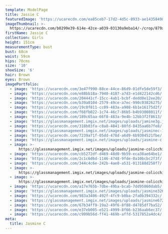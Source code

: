 ```yaml
---
template: ModelPage
title: Jassie C
featuredImage: 'https://ucarecdn.com/ea85ceb7-17d2-4d5c-8933-ae1435849858/'
imageThumbnail: >-
  https://ucarecdn.com/b0299e39-614e-42ce-a039-03130a9eba14/-/crop/879x1222/270,179/-/preview/
firstName: Jassie C
collection: Girls
height: 151cm
measurementType: bust
bust: 68cm
waist: 59cm
hips: 70cms
size: '10'
shoeSize: '6'
hair: Brown
eyes: Brown
imagePortfolio:
  - image: 'https://ucarecdn.com/3e47f990-88ce-44ce-86d9-01dfe5de59f3/'
  - image: 'https://ucarecdn.com/e88bb18a-7940-4187-a7d3-e1d422142cd6/'
  - image: 'https://ucarecdn.com/204441cf-15cc-4ab1-bcbf-dedd0e12ee20/'
  - image: 'https://ucarecdn.com/b39a0104-2579-49ce-a7ec-990c03826275/'
  - image: 'https://ucarecdn.com/19c0f811-cc09-483a-a908-6b1e16175d2f/'
  - image: 'https://ucarecdn.com/f68fb022-1c74-46c7-86b5-b4b93008011f/'
  - image: 'https://ucarecdn.com/189c65aa-66f8-483a-9e4b-12bb3f2f8613/'
  - image: 'https://glassmanagement.imgix.net/images/uploads/jamine3g.jpg'
  - image: 'https://ucarecdn.com/318b03fa-c8a8-4841-80fd-8435aa6b7fe8/'
  - image: 'https://glassmanagement.imgix.net/images/uploads/jasminec-1.jpg'
  - image: 'https://ucarecdn.com/7239a71f-05dd-478d-a6d9-6b9304521fbe/'
  - image: 'https://glassmanagement.imgix.net/images/uploads/jasmine-c.jpg'
  - image: >-
      https://glassmanagement.imgix.net/images/uploads/jasmine-colicchia-mmfs-2_preview.jpg
  - image: 'https://ucarecdn.com/cb5272df-d469-48d0-9b59-eca38ae64be1/'
  - image: 'https://ucarecdn.com/2c1c6d6d-1146-4748-9fde-0a10bcbc2f3f/'
  - image: 'https://ucarecdn.com/344c4c6e-242b-4ae0-a531-013188d258f7/'
  - image: >-
      https://glassmanagement.imgix.net/images/uploads/jasmine-colicchia-mmfs-9_preview.jpg
  - image: >-
      https://glassmanagement.imgix.net/images/uploads/jasmine-colicchia-mmfs-4_preview.jpg
  - image: 'https://ucarecdn.com/a17e765b-7dbe-49ba-bcab-7dd95860dab5/'
  - image: 'https://glassmanagement.imgix.net/images/uploads/jasmine3264871989.jpg'
  - image: 'https://ucarecdn.com/983a3406-492f-4fc9-b0ba-2fa0b394332c/'
  - image: 'https://glassmanagement.imgix.net/images/uploads/jasmine67234718.jpg'
  - image: 'https://ucarecdn.com/67b34ff9-19a2-49f6-8f88-d4785df7ba52/'
  - image: 'https://ucarecdn.com/e37eb005-e521-4999-8f66-b236aab6ec37/'
  - image: 'https://ucarecdn.com/c999b56d-ff41-469b-affd-5317852a4dc4/'
meta:
  title: Jasmine C
---
```


